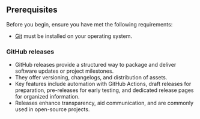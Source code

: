## Prerequisites

Before you begin, ensure you have met the following requirements:

* [Git](https://git-scm.com/downloads "Download Git") must be installed on your operating system.


### GitHub releases
- GitHub releases provide a structured way to package and deliver software updates or project milestones. 
- They offer versioning, changelogs, and distribution of assets. 
- Key features include automation with GitHub Actions, draft releases for preparation, pre-releases for early testing, and dedicated release pages for organized information. 
- Releases enhance transparency, aid communication, and are commonly used in open-source projects.

